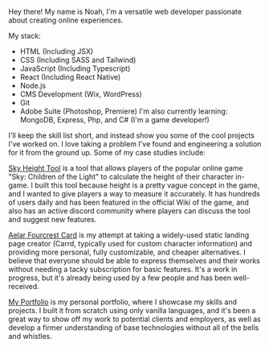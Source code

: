 Hey there! My name is Noah, I'm a versatile web developer passionate about creating online experiences.

My stack:

- HTML (Including JSX)
- CSS (Including SASS and Tailwind)
- JavaScript (Including Typescript)
- React (Including React Native)
- Node.js
- CMS Development (Wix, WordPress)
- Git
- Adobe Suite (Photoshop, Premiere)
  I'm also currently learning:
  MongoDB, Express, Php, and C# (I'm a game developer!)

I'll keep the skill list short, and instead show you some of the cool projects I've worked on.
I love taking a problem I've found and engineering a solution for it from the ground up. Some of my case studies include:

[Sky Height Tool](https://skyheight.net) is a tool that allows players of the popular online game "Sky: Children of the Light" to calculate the height of their character in-game. I built this tool because height is a pretty vague concept in the game, and I wanted to give players a way to measure it accurately. It has hundreds of users daily and has been featured in the official Wiki of the game, and also has an active discord community where players can discuss the tool and suggest new features.

[Aelar Fourcrest Card](https://www.fourcrest.xyz) is my attempt at taking a widely-used static landing page creator (Carrd, typically used for custom character information) and providing more personal, fully customizable, and cheaper alternatives. I believe that everyone should be able to express themselves and their works without needing a tacky subscription for basic features. It's a work in progress, but it's already being used by a few people and has been well-received.

[My Portfolio](https://noahbazer.dev) is my personal portfolio, where I showcase my skills and projects. I built it from scratch using only vanilla languages, and it's been a great way to show off my work to potential clients and employers, as well as develop a firmer understanding of base technologies without all of the bells and whistles.
